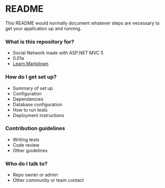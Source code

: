 # README #

This README would normally document whatever steps are necessary to get your application up and running.

### What is this repository for? ###

* Social Network made with ASP.NET MVC 5
* 0.01a
* [Learn Markdown](https://bitbucket.org/tutorials/markdowndemo)

### How do I get set up? ###

* Summary of set up
* Configuration
* Dependencies
* Database configuration
* How to run tests
* Deployment instructions

### Contribution guidelines ###

* Writing tests
* Code review
* Other guidelines

### Who do I talk to? ###

* Repo owner or admin
* Other community or team contact